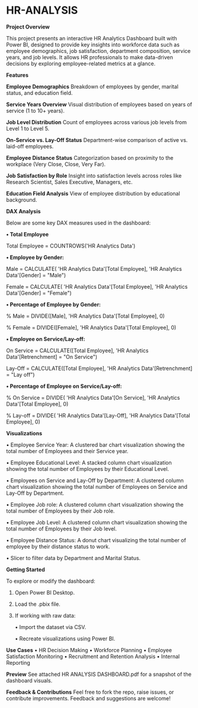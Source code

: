 # HR-ANALYSIS

**Project Overview**

This project presents an interactive HR Analytics Dashboard built with Power BI, designed to provide key insights into workforce data such as employee demographics, job satisfaction, department composition, service years, and job levels. It allows HR professionals to make data-driven decisions by exploring employee-related metrics at a glance.

**Features**

**Employee Demographics**
Breakdown of employees by gender, marital status, and education field. 

**Service Years Overview**
Visual distribution of employees based on years of service (1 to 10+ years).

**Job Level Distribution**
Count of employees across various job levels from Level 1 to Level 5.

**On-Service vs. Lay-Off Status**
Department-wise comparison of active vs. laid-off employees.

**Employee Distance Status**
Categorization based on proximity to the workplace (Very Close, Close, Very Far).

**Job Satisfaction by Role**
Insight into satisfaction levels across roles like Research Scientist, Sales Executive, Managers, etc.

**Education Field Analysis**
View of employee distribution by educational background.


**DAX Analysis**

Below are some key DAX measures used in the dashboard:

**•	Total Employee**

Total Employee = COUNTROWS('HR Analytics Data')


**•	Employee by Gender:**

Male = CALCULATE( 'HR Analytics Data'[Total Employee], 'HR Analytics Data'[Gender] = "Male")


Female = CALCULATE( 'HR Analytics Data'[Total Employee], 'HR Analytics Data'[Gender] = "Female")


**•	Percentage of Employee by Gender:**

% Male = DIVIDE([Male], 'HR Analytics Data'[Total Employee], 0)


% Female = DIVIDE([Female], 'HR Analytics Data'[Total Employee], 0)


**•	Employee on Service/Lay-off:**

On Service = CALCULATE([Total Employee], 'HR Analytics Data'[Retrenchment] = "On Service")


Lay-Off = CALCULATE([Total Employee], 'HR Analytics Data'[Retrenchment] = "Lay off")


**•	Percentage of Employee on Service/Lay-off:**

% On Service = DIVIDE( 'HR Analytics Data'[On Service], 'HR Analytics Data'[Total Employee], 0)


% Lay-off = DIVIDE( 'HR Analytics Data'[Lay-Off], 'HR Analytics Data'[Total Employee], 0)



**Visualizations**

•	Employee Service Year: A clustered bar chart visualization showing the total number of Employees and their Service year.

•	Employee Educational Level: A stacked column chart visualization showing the total number of Employees by their Educational Level.

•	Employees on Service and Lay-Off by Department: A clustered column chart visualization showing the total number of Employees on Service and Lay-Off by Department.

•	Employee Job role: A clustered column chart visualization showing the total number of Employees by their Job role.

•	Employee Job Level: A clustered column chart visualization showing the total number of Employees by their Job level.

•	Employee Distance Status: A donut chart visualizing the total number of employee by their distance status to work.

•	Slicer to filter data by Department and Marital Status.


**Getting Started**

To explore or modify the dashboard:

  1.  Open Power BI Desktop.

  2.  Load the .pbix file.

  3.  If working with raw data:

      •  Import the dataset via CSV.

      •  Recreate visualizations using Power BI.

**Use Cases**
•  HR Decision Making
•  Workforce Planning
•  Employee Satisfaction Monitoring
•  Recruitment and Retention Analysis
•  Internal Reporting

**Preview**
See attached HR ANALYSIS DASHBOARD.pdf for a snapshot of the dashboard visuals.

**Feedback & Contributions**
Feel free to fork the repo, raise issues, or contribute improvements. Feedback and suggestions are welcome!

